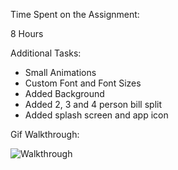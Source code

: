 Time Spent on the Assignment:

8 Hours

Additional Tasks:
- Small Animations
- Custom Font and Font Sizes
- Added Background
- Added 2, 3 and 4 person bill split
- Added splash screen and app icon

Gif Walkthrough:

![Walkthrough](https://s3.amazonaws.com/f.cl.ly/items/3t0E3w2U0K0Q0I1T2Y2Y/tiptap.gif)
